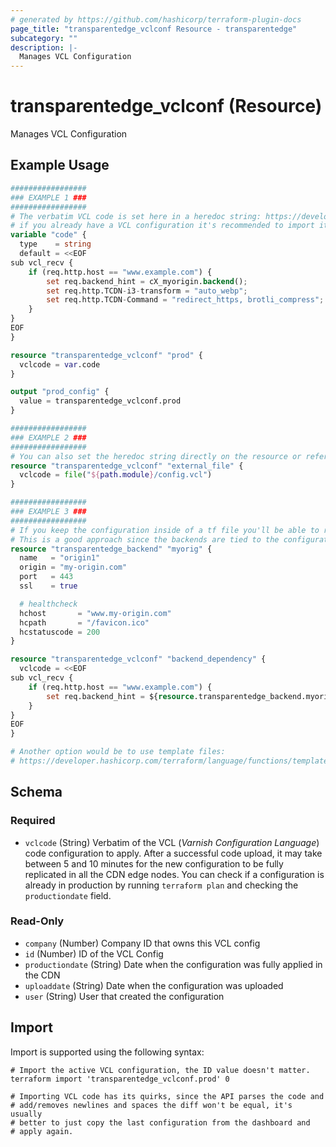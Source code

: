 ```yaml
---
# generated by https://github.com/hashicorp/terraform-plugin-docs
page_title: "transparentedge_vclconf Resource - transparentedge"
subcategory: ""
description: |-
  Manages VCL Configuration
---
```


# transparentedge_vclconf (Resource)

Manages VCL Configuration

## Example Usage

```terraform
#################
### EXAMPLE 1 ###
#################
# The verbatim VCL code is set here in a heredoc string: https://developer.hashicorp.com/terraform/language/expressions/strings#heredoc-strings
# if you already have a VCL configuration it's recommended to import it directly from the dashboard.
variable "code" {
  type    = string
  default = <<EOF
sub vcl_recv {
    if (req.http.host == "www.example.com") {
        set req.backend_hint = cX_myorigin.backend();
        set req.http.TCDN-i3-transform = "auto_webp";
        set req.http.TCDN-Command = "redirect_https, brotli_compress";
    }
}
EOF
}

resource "transparentedge_vclconf" "prod" {
  vclcode = var.code
}

output "prod_config" {
  value = transparentedge_vclconf.prod
}

#################
### EXAMPLE 2 ###
#################
# You can also set the heredoc string directly on the resource or reference an external file:
resource "transparentedge_vclconf" "external_file" {
  vclcode = file("${path.module}/config.vcl")
}

#################
### EXAMPLE 3 ###
#################
# If you keep the configuration inside of a tf file you'll be able to reference other variables.
# This is a good approach since the backends are tied to the configuration
resource "transparentedge_backend" "myorig" {
  name   = "origin1"
  origin = "my-origin.com"
  port   = 443
  ssl    = true

  # healthcheck
  hchost       = "www.my-origin.com"
  hcpath       = "/favicon.ico"
  hcstatuscode = 200
}

resource "transparentedge_vclconf" "backend_dependency" {
  vclcode = <<EOF
sub vcl_recv {
    if (req.http.host == "www.example.com") {
        set req.backend_hint = ${resource.transparentedge_backend.myorig.vclname}.backend();
    }
}
EOF
}

# Another option would be to use template files:
# https://developer.hashicorp.com/terraform/language/functions/templatefile
```

<!-- schema generated by tfplugindocs -->
## Schema

### Required

- `vclcode` (String) Verbatim of the VCL (_Varnish Configuration Language_) code configuration to apply. After a successful code upload, it may take between 5 and 10 minutes for the new configuration to be fully replicated in all the CDN edge nodes. You can check if a configuration is already in production by running `terraform plan` and checking the `productiondate` field.

### Read-Only

- `company` (Number) Company ID that owns this VCL config
- `id` (Number) ID of the VCL Config
- `productiondate` (String) Date when the configuration was fully applied in the CDN
- `uploaddate` (String) Date when the configuration was uploaded
- `user` (String) User that created the configuration

## Import

Import is supported using the following syntax:

```shell
# Import the active VCL configuration, the ID value doesn't matter.
terraform import 'transparentedge_vclconf.prod' 0

# Importing VCL code has its quirks, since the API parses the code and
# add/removes newlines and spaces the diff won't be equal, it's usually
# better to just copy the last configuration from the dashboard and
# apply again.
```
